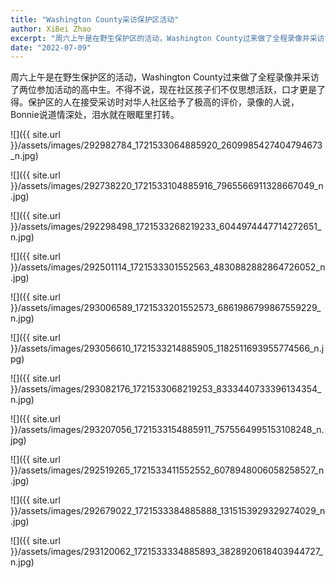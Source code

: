 ```yaml
---
title: "Washington County采访保护区活动"
author: XiBei Zhao
excerpt: "周六上午是在野生保护区的活动，Washington County过来做了全程录像并采访了两位参加活动的高中生。不得不说，现在社区孩子们不仅思想活跃，口才更是了得。保护区的人在接受采访时对华人社区给予了极高的评价，录像的人说，Bonnie说道情深处，泪水就在眼眶里打转。"
date: "2022-07-09"
---
```


周六上午是在野生保护区的活动，Washington County过来做了全程录像并采访了两位参加活动的高中生。不得不说，现在社区孩子们不仅思想活跃，口才更是了得。保护区的人在接受采访时对华人社区给予了极高的评价，录像的人说，Bonnie说道情深处，泪水就在眼眶里打转。

![]({{ site.url }}/assets/images/292982784_1721533064885920_2609985427404794673_n.jpg)

![]({{ site.url }}/assets/images/292738220_1721533104885916_7965566911328667049_n.jpg)

![]({{ site.url }}/assets/images/292298498_1721533268219233_6044974447714272651_n.jpg)

![]({{ site.url }}/assets/images/292501114_1721533301552563_4830882882864726052_n.jpg)

![]({{ site.url }}/assets/images/293006589_1721533201552573_6861986799867559229_n.jpg)

![]({{ site.url }}/assets/images/293056610_1721533214885905_1182511693955774566_n.jpg)

![]({{ site.url }}/assets/images/293082176_1721533068219253_8333440733396134354_n.jpg)

![]({{ site.url }}/assets/images/293207056_1721533154885911_7575564995153108248_n.jpg)

![]({{ site.url }}/assets/images/292519265_1721533411552552_6078948006058258527_n.jpg)

![]({{ site.url }}/assets/images/292679022_1721533384885888_1315153929329274029_n.jpg)

![]({{ site.url }}/assets/images/293120062_1721533334885893_3828920618403944727_n.jpg)
